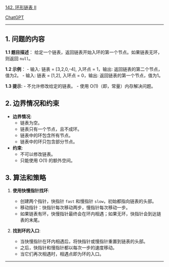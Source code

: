 [142. 环形链表 II](https://leetcode.cn/problems/linked-list-cycle-ii)

[ChatGPT](https://chat.openai.com/share/0f61aed7-5147-47c0-8ff6-54573ecb667d)

---

## 1. 问题的内容
**1.1 题目描述**：
给定一个链表，返回链表开始入环的第一个节点。如果链表无环，则返回 `null`。

**1.2 示例**：
    - 输入: 链表 = [3,2,0,-4], 入环点 = 1，输出: 返回链表的第二个节点，值为2。
    - 输入: 链表 = [1,2], 入环点 = 0，输出: 返回链表的第一个节点，值为1。

**1.3 提示**:
    - 不允许修改给定的链表。
    - 使用 O(1)（即，常量）内存解决问题。

## 2. 边界情况和约束
- **边界情况**:
    - 链表为空。
    - 链表只有一个节点，且不成环。
    - 链表中的环包含所有节点。
    - 链表中的环只包含部分节点。
- **约束**:
    - 不可以修改链表。
    - 只能使用 O(1) 的额外空间。


## 3. 算法和策略
1. **使用快慢指针找环**:
    - 创建两个指针，快指针 `fast` 和慢指针 `slow`，初始都指向链表的头部。
    - 移动指针：快指针每次移动两步，慢指针每次移动一步。
    - 如果链表有环，快慢指针最终会在环内相遇；如果无环，快指针会到达链表的末尾。

2. **找到环的入口**:
    - 当快慢指针在环内相遇后，将快指针或慢指针重置到链表的头部。
    - 之后，快指针和慢指针都以每次一步的速度移动。
    - 当它们再次相遇时，相遇点即为环的入口。

---